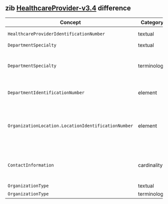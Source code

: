 ## zib [HealthcareProvider-v3.4](https://zibs.nl/wiki/HealthcareProvider-v3.4(2020EN)) difference

| Concept         | Category          | Description                             | 
|-----------------|-------------------|-----------------------------------------|
|`HealthcareProviderIdentificationNumber` | textual | Replaced the Dutch context (URA, AGB) with NIDHI and CBE. |
|`DepartmentSpecialty` | textual | Removed the Dutch context. |
|`DepartmentSpecialty` | terminology | Replaced values in ValueSet DepartmentSpecialty with a defined list of SNOMED codes and included SNOMED codes for Unknown and Other. |
|`DepartmentIdentificationNumber` | element | Added a new element that specifies an Organization's internal identification number for its departments. |
|`OrganizationLocation.LocationIdentificationNumber` | element | Renamed LocationNumber to LocationIdentificationNumber to align with HealthcareProviderIdentificationNumber and DepartmentIdentificationNumber. The name is also more explicit about what it represents. | 
|`ContactInformation` | cardinality | Loosened cardinality from 0..1 to 0..* based on the changes made to the CBB ConctactInformation. Widening the cardinality here allows for capturing all contact information necessary. |
|`OrganizationType` | textual | Removed the Dutch context. | 
|`OrganizationType` | terminology| Removed ValueSet OrganizationType. | 
